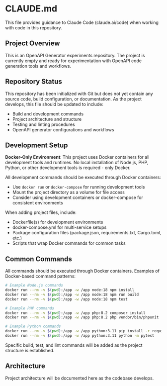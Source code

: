 # CLAUDE.md

This file provides guidance to Claude Code (claude.ai/code) when working with code in this repository.

## Project Overview

This is an OpenAPI Generator experiments repository. The project is currently empty and ready for experimentation with OpenAPI code generation tools and workflows.

## Repository Status

This repository has been initialized with Git but does not yet contain any source code, build configuration, or documentation. As the project develops, this file should be updated to include:

- Build and development commands
- Project architecture and structure
- Testing and linting procedures
- OpenAPI generator configurations and workflows

## Development Setup

**Docker-Only Environment**: This project uses Docker containers for all development tools and runtimes. No local installation of Node.js, PHP, Python, or other development tools is required - only Docker.

All development commands should be executed through Docker containers:
- Use `docker run` or `docker-compose` for running development tools
- Mount the project directory as a volume for file access
- Consider using development containers or docker-compose for consistent environments

When adding project files, include:
- Dockerfile(s) for development environments
- docker-compose.yml for multi-service setups
- Package configuration files (package.json, requirements.txt, Cargo.toml, etc.)
- Scripts that wrap Docker commands for common tasks

## Common Commands

All commands should be executed through Docker containers. Examples of Docker-based command patterns:

```bash
# Example Node.js commands
docker run --rm -v $(pwd):/app -w /app node:18 npm install
docker run --rm -v $(pwd):/app -w /app node:18 npm run build
docker run --rm -v $(pwd):/app -w /app node:18 npm test

# Example PHP commands
docker run --rm -v $(pwd):/app -w /app php:8.2 composer install
docker run --rm -v $(pwd):/app -w /app php:8.2 php vendor/bin/phpunit

# Example Python commands
docker run --rm -v $(pwd):/app -w /app python:3.11 pip install -r requirements.txt
docker run --rm -v $(pwd):/app -w /app python:3.11 python -m pytest
```

Specific build, test, and lint commands will be added as the project structure is established.

## Architecture

Project architecture will be documented here as the codebase develops.